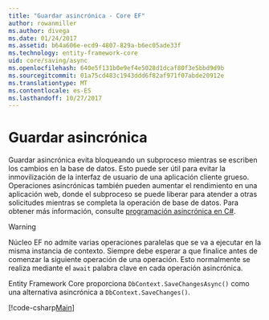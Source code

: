 ```yaml
---
title: "Guardar asincrónica - Core EF"
author: rowanmiller
ms.author: divega
ms.date: 01/24/2017
ms.assetid: b64a606e-ecd9-4807-829a-b6ec05ade33f
ms.technology: entity-framework-core
uid: core/saving/async
ms.openlocfilehash: 640e5f131b0e9ef4e5028d1dcaf80f3e5bbd9d9b
ms.sourcegitcommit: 01a75cd483c1943ddd6f82af971f07abde20912e
ms.translationtype: MT
ms.contentlocale: es-ES
ms.lasthandoff: 10/27/2017
---
```

# <a name="asynchronous-saving"></a>Guardar asincrónica

Guardar asincrónica evita bloqueando un subproceso mientras se escriben los cambios en la base de datos. Esto puede ser útil para evitar la inmovilización de la interfaz de usuario de una aplicación cliente grueso. Operaciones asincrónicas también pueden aumentar el rendimiento en una aplicación web, donde el subproceso se puede liberar para atender a otras solicitudes mientras se completa la operación de base de datos. Para obtener más información, consulte [programación asincrónica en C#](https://docs.microsoft.com/dotnet/csharp/async).

> [!WARNING]  
> Núcleo EF no admite varias operaciones paralelas que se va a ejecutar en la misma instancia de contexto. Siempre debe esperar a que finalice antes de comenzar la siguiente operación de una operación. Esto normalmente se realiza mediante el `await` palabra clave en cada operación asincrónica.

Entity Framework Core proporciona `DbContext.SaveChangesAsync()` como una alternativa asincrónica a `DbContext.SaveChanges()`.

[!code-csharp[Main](../../../samples/core/Saving/Saving/Async/Sample.cs#Sample)]
